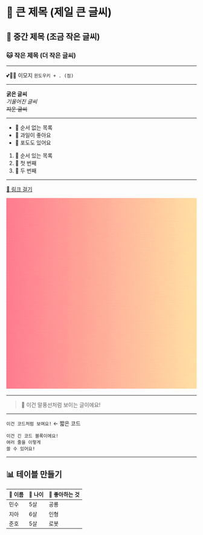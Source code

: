 
# 🐻 큰 제목 (제일 큰 글씨)

## 🐶 중간 제목 (조금 작은 글씨)

### 🐱 작은 제목 (더 작은 글씨)

---
💕💖😍  이모지  `윈도우키 + . (점)`

---

**굵은 글씨**  
*기울어진 글씨*  
~~지운 글씨~~  

---

- 🍎 순서 없는 목록
- 🍌 과일이 좋아요
- 🍇 포도도 있어요

1. 🐾 순서 있는 목록
2. 🐾 첫 번째
3. 🐾 두 번째

---

[🔗 링크 걸기](https://www.example.com)

![🌈 이미지 넣기](./images/sally.gif)

---

> 💬 이건 말풍선처럼 보이는 글이에요!

---

`이건 코드처럼 보여요!` ← 짧은 코드

```
이건 긴 코드 블록이에요!
여러 줄을 이렇게
쓸 수 있어요!
```

---

## 📊 테이블 만들기

| 🍭 이름 | 🎂 나이 | 🧸 좋아하는 것 |
|--------|--------|----------------|
| 민수   | 5살    | 공룡            |
| 지아   | 6살    | 인형            |
| 준호   | 5살    | 로봇            |
